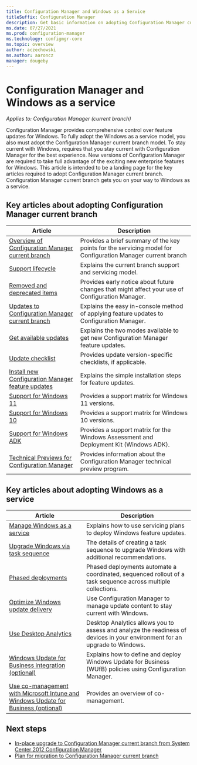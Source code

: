 ```yaml
---
title: Configuration Manager and Windows as a Service
titleSuffix: Configuration Manager
description: Get basic information on adopting Configuration Manager current branch to support Windows as a service.
ms.date: 07/27/2021
ms.prod: configuration-manager
ms.technology: configmgr-core
ms.topic: overview
author: aczechowski
ms.author: aaroncz
manager: dougeby
---
```


# Configuration Manager and Windows as a service

*Applies to: Configuration Manager (current branch)*

Configuration Manager provides comprehensive control over feature updates for Windows. To fully adopt the Windows as a service model, you also must adopt the Configuration Manager current branch model. To stay current with Windows, requires that you stay current with Configuration Manager for the best experience. New versions of Configuration Manager are required to take full advantage of the exciting new enterprise features for Windows. This article is intended to be a landing page for the key articles required to adopt Configuration Manager current branch. Configuration Manager current branch gets you on your way to Windows as a service.

## Key articles about adopting Configuration Manager current branch

| Article | Description |
| ------------- |-------------|
|[Overview of Configuration Manager current branch](../plan-design/changes/whats-new-incremental-versions.md)|Provides a brief summary of the key points for the servicing model for Configuration Manager current branch|
|[Support lifecycle](../servers/manage/current-branch-versions-supported.md)|Explains the current branch support and servicing model.|
|[Removed and deprecated items](../plan-design/changes/deprecated/removed-and-deprecated.md)|Provides early notice about future changes that might affect your use of Configuration Manager.|
|[Updates to Configuration Manager current branch](../servers/manage/updates.md)|Explains the easy in-console method of applying feature updates to Configuration Manager.|
|[Get available updates](../servers/manage/prepare-in-console-updates.md#get-available-updates)|Explains the two modes available to get new Configuration Manager feature updates.|
|[Update checklist](../servers/manage/prepare-in-console-updates.md#before-you-install-an-in-console-update)|Provides update version-specific checklists, if applicable.|
|[Install new Configuration Manager feature updates](../servers/manage/install-in-console-updates.md)|Explains the simple installation steps for feature updates.|
|[Support for Windows 11](../plan-design/configs/support-for-windows-11.md)|Provides a support matrix for Windows 11 versions.|
|[Support for Windows 10](../plan-design/configs/support-for-windows-10.md)|Provides a support matrix for Windows 10 versions.|
|[Support for Windows ADK](../plan-design/configs/support-for-windows-adk.md)|Provides a support matrix for the Windows Assessment and Deployment Kit (Windows ADK).|
|[Technical Previews for Configuration Manager](../get-started/technical-preview.md)|Provides information about the Configuration Manager technical preview program.|

## Key articles about adopting Windows as a service

| Article | Description |
| ------------- |-------------|
|[Manage Windows as a service](../../osd/deploy-use/manage-windows-as-a-service.md)|Explains how to use servicing plans to deploy Windows feature updates.|
|[Upgrade Windows via task sequence](../../osd/deploy-use/create-a-task-sequence-to-upgrade-an-operating-system.md)|The details of creating a task sequence to upgrade Windows with additional recommendations.|
|[Phased deployments](../../osd/deploy-use/create-phased-deployment-for-task-sequence.md)|Phased deployments automate a coordinated, sequenced rollout of a task sequence across multiple collections.|
|[Optimize Windows update delivery](../../sum/deploy-use/optimize-windows-10-update-delivery.md)|Use Configuration Manager to manage update content to stay current with Windows.|
|[Use Desktop Analytics](../../desktop-analytics/overview.md)|Desktop Analytics allows you to assess and analyze the readiness of devices in your environment for an upgrade to Windows.|
|[Windows Update for Business integration (optional)](../../sum/deploy-use/integrate-windows-update-for-business-windows-10.md)|Explains how to define and deploy Windows Update for Business (WUfB) policies using Configuration Manager.|
|[Use co-management with Microsoft Intune and Windows Update for Business (optional)](../../comanage/overview.md)|Provides an overview of co-management.|

## Next steps

- [In-place upgrade to Configuration Manager current branch from System Center 2012 Configuration Manager](../servers/deploy/install/upgrade-to-configuration-manager.md)
- [Plan for migration to Configuration Manager current branch](../migration/planning-for-migration.md)
